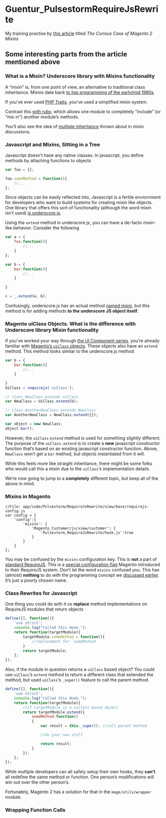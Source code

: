 # Guentur_PulsestormRequireJsRewrite
My training practise by [this article](https://alanstorm.com/the-curious-case-of-magento-2-mixins/) 
titled _The Curious Case of Magento 2 Mixins_

## Some interesting parts from the article mentioned above

### What is a Mixin? Underscore library with Mixins functionality
A “mixin” is, from one point of view, an alternative to traditional class inheritance. 
Mixins date back [to lisp programming of the early/mid 1980s](https://en.wikipedia.org/wiki/Mixin#History).

If you’ve ever used [PHP Traits](http://php.net/manual/en/language.oop5.traits.php), you’ve used a simplified mixin system.

Contrast this [with ruby](http://ruby-doc.com/docs/ProgrammingRuby/html/tut_modules.html), 
which allows one module to completely “include” (or “mix in”) another module’s methods.

You’ll also see the idea of [multiple inheritance](https://en.wikipedia.org/wiki/Multiple_inheritance) 
thrown about in mixin discussions.

### Javascript and Mixins, Sitting in a Tree
Javascript doesn’t have any native classes. In javascript, you define methods by attaching functions to objects
```js
var foo = {};

foo.someMethod = function(){
    //...
};
```

Since objects can be easily reflected into, Javascript is a fertile enviornment for developers who want to build systems for creating mixin like objects. One library that offers this sort of functionality (although the word mixin isn’t used) [is underscore.js](http://underscorejs.org/#extend).

Using the `extend` method in underscore.js, you can have a de-facto mixin-like behavior. Consider the following
```js
var a = {
    foo:function(){
        //...
    }
};

var b = {
    bar:function(){
        //...
    }

}

c = _.extend(a, b);    
```
Confusingly, underscore.js has an actual method [named mixin](http://underscorejs.org/#mixin), 
but this method is for adding methods **to the underscore JS object itself**.

### Magento uiClass Objects. What is the difference with Underscore library Mixin functionality
If you’ve worked your way through [the UI Component series](http://alanstorm.com/category/magento-2/#magento-2-ui), 
you’re already familiar with [Magento’s `uiClass` objects](http://alanstorm.com/magento_2_uiclass_data_features/). 
These objects also have an `extend` method. This method looks similar to the underscore.js method

```js
var b = {
    bar:function(){
        //...
    }

}
UiClass = requirejs('uiClass');

// class NewClass extends uiClass
var NewClass = UiClass.extend(b);

// class AnotherNewClass extends NewClass
var AnotherNewClass = NewClass.extend({});

var object = new NewClass;
object.bar();
```

However, the `uiClass` `extend` method is used for something _slightly_ different. 
The purpose of the `uiClass.extend` is to create a **new** javascript constructor function that’s based on 
an existing javascript constructor function. Above, `NewClass` won’t get a `bar` method, but objects instantiated from it will.

While this feels more like straight inheritance, 
there might be some folks who would call this a mixin due to the `uiClass`‘s implementation details.

We’re now going to jump to a **completely** different topic, but keep all of the above in mind.

### Mixins in Magento
```
//File: app/code/Pulsestorm/RequireJsRewrite/view/base/requirejs-config.js
var config = {
    'config':{
        'mixins': {
            'Magento_Customer/js/view/customer': {
                'Pulsestorm_RequireJsRewrite/hook.js':true
            }
        }
    }
};    
```

You may be confused by the `mixins` configuration key.
This is **not** a part of [standard RequireJS](http://requirejs.org/).
This is a [special configuration flag](http://magento.stackexchange.com/questions/142826/how-are-the-things-magento-2-calls-mixins-implemented) 
Magento introduced to their RequireJS system.
Don’t let the word `mixins` confused you. This has (almost) **nothing** to do with the programming concept we [discussed earlier](#What_is_a_Mixin?_Underscore_library_with_Mixins_functionality). 
It’s just a poorly chosen name.

### Class Rewrites for Javascript
One thing you could do with it os **replace** method implementations on RequireJS modules that return objects
```js
define([], function(){
    'use strict';    
    console.log("Called this Hook.");
    return function(targetModule){
        targetModule.someMethod = function(){
            //replacement for `someMethod
        }
        return targetModule;
    };
});
```

Also, if the module in question returns a `uiClass` based object? 
You could use `uiClass`‘s `extend` method to return a different class that extended the method, 
but used `uiClass`‘s `_super()` feature to call the parent method.
```js
define([], function(){
    'use strict';    
    console.log("Called this Hook.");
    return function(targetModule){
        //if targetModule is a uiClass based object
        return targetModule.extend({
            someMethod:function()
            {
                var result = this._super(); //call parent method

                //do your new stuff

                return result;
            }
        });
    };
});
```

While multiple developers can all safely setup their own hooks, 
they **can’t** all redefine the same method or function. 
One person’s modifications will win out over the other person’s.

Fortunately, Magento 2 has a solution for that in the `mage/utils/wrapper` module.

### Wrapping Function Calls



